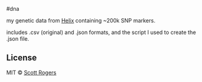 #dna

my genetic data from [Helix](https://www.helix.com) containing ~200k SNP markers.

includes .csv (original) and .json formats, and the script I used to create the .json file.


## License

MIT © [Scott Rogers](http://scottrogers.tech)
